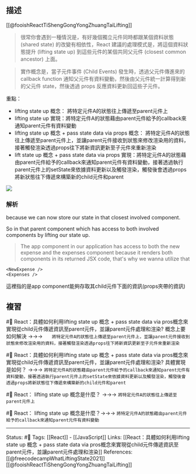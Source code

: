 ## 描述
[[@fooishReactTiShengGongYongZhuangTaiLifting]]
> 很常你會遇到一種情況是，有好幾個獨立元件同時都跟某個資料狀態 (shared state) 的改變有相依性，React 建議的處理模式是，將這個資料狀態提升 (lifting state up) 到這些元件的某個共同父元件 (closest common ancestor) 上面。

> 實作概念是，當子元件事件 (Child Events) 發生時，透過父元件傳進來的 callback function 通知父元件有資料變動，然後由父元件統一計算得到新的父元件 state，然後透過 props 反應資料更新回這些子元件。




重點：
- lifting state up 概念： 將特定元件A的狀態往上傳遞至parent元件上
- lifting state up 實現：將特定元件A的狀態藉由parent元件給予的callback來通知parent元件有資料變動
- lifting state up 概念 + pass state data via props 概念： 將特定元件A的狀態往上傳遞至parent元件上，並讓parent元件接收到狀態來修改渲染用的資料，接著觸發渲染透過props往下將新資訊更新至子元件來重新渲染
-  lift state up 概念 + pass state data via props 實現：將特定元件A的狀態藉由parent元件給予的callback來通知parent元件有資料變動，接著透過執行parent元件上的setState來依據資料更新以及觸發渲染，觸發後會透過props將新狀態往下傳遞來構築新的child元件和parent

![](https://res.cloudinary.com/dqfxgtyoi/image/upload/v1661350629/blog/react/state/lifting-state-up_props_be8lkl.png)

### 解析

because we can now store our state in that closest involved component.

So in that parent component which has access to both involved components by lifting our state up.


> The app component in our application has access to both the new expense and the expenses component because it renders both components in its returned JSX code, that's why we wanna utilize that

```
<NewExpense />
<Expenses />
```


這裡指的是app component能夠存取其child元件下面的資訊(props夾帶的資訊)

## 複習
#🧠 React：具體如何利用lifting state up 概念 + pass state data via pros概念來實現從child元件傳遞資訊至parent元件，並讓parent元件處理和渲染? 概念上要如何解決 ->->-> `	 將特定元件A的狀態往上傳遞至parent元件上，並讓parent元件接收到狀態來修改渲染用的資料，接著觸發渲染透過props往下將新資訊更新至子元件來重新渲染`
<!--SR:!2022-09-06,10,250-->


#🧠 React：具體如何利用lifting state up 概念 + pass state data via pros概念來實現從child元件傳遞資訊至parent元件，並讓parent元件處理和渲染? 具體實現是如何？ ->->-> `將特定元件A的狀態藉由parent元件給予的callback來通知parent元件有資料變動，接著透過執行parent元件上的setState來依據資料更新以及觸發渲染，觸發後會透過props將新狀態往下傳遞來構築新的child元件和parent`
<!--SR:!2022-09-06,10,250-->


#🧠 React： lifting state up 概念是什麼？ ->->-> `將特定元件A的狀態往上傳遞至parent元件上`
<!--SR:!2022-10-04,28,250-->

#🧠 React： lifting state up 概念是什麼？->->-> `將特定元件A的狀態藉由parent元件給予的callback來通知parent元件有資料變動`
<!--SR:!2022-09-15,13,230-->


---
Status: #🌱 
Tags:
[[React]] - [[JavaScript]]
Links:
[[React：具體如何利用lifting state up 概念 + pass state data via pros概念來實現從child元件傳遞資訊至parent元件，並讓parent元件處理和渲染]]
References:
[[@freecodecampWhatLiftingState2021]]
[[@fooishReactTiShengGongYongZhuangTaiLifting]]